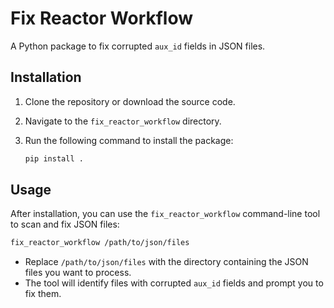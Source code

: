 # Fix Reactor Workflow

A Python package to fix corrupted `aux_id` fields in JSON files.

## Installation

1. Clone the repository or download the source code.
2. Navigate to the `fix_reactor_workflow` directory.
3. Run the following command to install the package:

   ```bash
   pip install .
   ```

## Usage

After installation, you can use the `fix_reactor_workflow` command-line tool to scan and fix JSON files:

```bash
fix_reactor_workflow /path/to/json/files
```

- Replace `/path/to/json/files` with the directory containing the JSON files you want to process.
- The tool will identify files with corrupted `aux_id` fields and prompt you to fix them.

